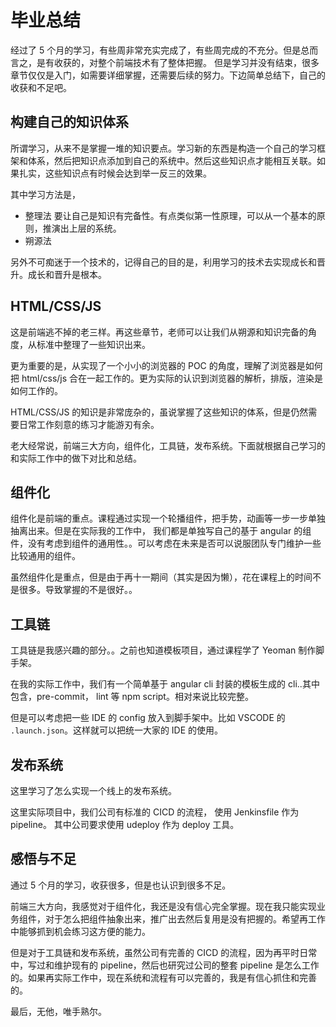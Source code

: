 # 毕业总结

经过了 5 个月的学习，有些周非常充实完成了，有些周完成的不充分。但是总而言之，是有收获的，对整个前端技术有了整体把握。 但是学习并没有结束，很多章节仅仅是入门，如需要详细掌握，还需要后续的努力。下边简单总结下，自己的收获和不足吧。

## 构建自己的知识体系

所谓学习，从来不是掌握一堆的知识要点。学习新的东西是构造一个自己的学习框架和体系，然后把知识点添加到自己的系统中。然后这些知识点才能相互关联。如果扎实，这些知识点有时候会达到举一反三的效果。

其中学习方法是，

- 整理法
  要让自己是知识有完备性。有点类似第一性原理，可以从一个基本的原则，推演出上层的系统。
- 朔源法

另外不可痴迷于一个技术的，记得自己的目的是，利用学习的技术去实现成长和晋升。成长和晋升是根本。

## HTML/CSS/JS

这是前端逃不掉的老三样。再这些章节，老师可以让我们从朔源和知识完备的角度，从标准中整理了一些知识出来。

更为重要的是，从实现了一个小小的浏览器的 POC 的角度，理解了浏览器是如何把 html/css/js 合在一起工作的。更为实际的认识到浏览器的解析，排版，渲染是如何工作的。

HTML/CSS/JS 的知识是非常庞杂的，虽说掌握了这些知识的体系，但是仍然需要日常工作刻意的练习才能游刃有余。

老大经常说，前端三大方向，组件化，工具链，发布系统。下面就根据自己学习的和实际工作中的做下对比和总结。

## 组件化

组件化是前端的重点。课程通过实现一个轮播组件，把手势，动画等一步一步单独抽离出来。但是在实际我的工作中， 我们都是单独写自己的基于 angular 的组件，没有考虑到组件的通用性。。可以考虑在未来是否可以说服团队专门维护一些比较通用的组件。

虽然组件化是重点，但是由于再十一期间（其实是因为懒），花在课程上的时间不是很多。导致掌握的不是很好。。

## 工具链

工具链是我感兴趣的部分。。之前也知道模板项目，通过课程学了 Yeoman 制作脚手架。

在我的实际工作中，我们有一个简单基于 angular cli 封装的模板生成的 cli..其中包含，pre-commit， lint 等 npm script。相对来说比较完整。

但是可以考虑把一些 IDE 的 config 放入到脚手架中。比如 VSCODE 的 `.launch.json`。这样就可以把统一大家的 IDE 的使用。

## 发布系统

这里学习了怎么实现一个线上的发布系统。

这里实际项目中，我们公司有标准的 CICD 的流程， 使用 Jenkinsfile 作为 pipeline。
其中公司要求使用 udeploy 作为 deploy 工具。

## 感悟与不足

通过 5 个月的学习，收获很多，但是也认识到很多不足。

前端三大方向，我感觉对于组件化，我还是没有信心完全掌握。现在我只能实现业务组件，对于怎么把组件抽象出来，推广出去然后复用是没有把握的。希望再工作中能够抓到机会练习这方便的能力。

但是对于工具链和发布系统，虽然公司有完善的 CICD 的流程，因为再平时日常中，写过和维护现有的 pipeline，然后也研究过公司的整套 pipeline 是怎么工作的。如果再实际工作中，现在系统和流程有可以完善的，我是有信心抓住和完善的。

最后，无他，唯手熟尔。
